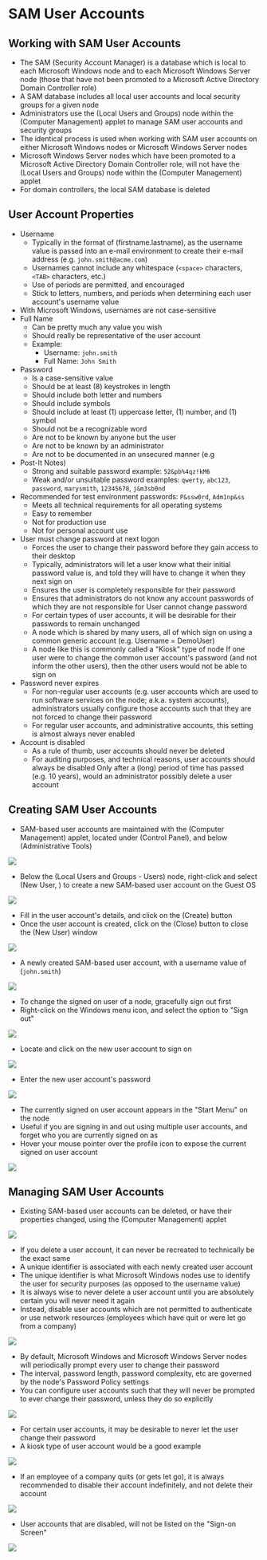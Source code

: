 # SAM User Accounts

## Working with SAM User Accounts

- The SAM (Security Account Manager) is a database which is local to each
  Microsoft Windows node and to each Microsoft Windows Server node (those that
  have not been promoted to a Microsoft Active Directory Domain Controller role)
- A SAM database includes all local user accounts and local security groups for
  a given node
- Administrators use the (Local Users and Groups) node within the (Computer
  Management) applet to manage SAM user accounts and security groups
- The identical process is used when working with SAM user accounts on either
  Microsoft Windows nodes or Microsoft Windows Server nodes
- Microsoft Windows Server nodes which have been promoted to a Microsoft Active
  Directory Domain Controller role, will not have the (Local Users and Groups)
  node within the (Computer Management) applet
- For domain controllers, the local SAM database is deleted

## User Account Properties

- Username
  - Typically in the format of (firstname.lastname), as the username value is
    passed into an e-mail environment to create their e-mail address (e.g.
    `john.smith@acme.com`)
  - Usernames cannot include any whitespace (`<space>` characters, `<TAB>`
    characters, etc.)
  - Use of periods are permitted, and encouraged
  - Stick to letters, numbers, and periods when determining each user account's
    username value
- With Microsoft Windows, usernames are not case-sensitive
- Full Name
  - Can be pretty much any value you wish
  - Should really be representative of the user account
  - Example:
    - Username: `john.smith`
    - Full Name: `John Smith`
- Password
  - Is a case-sensitive value
  - Should be at least (8) keystrokes in length
  - Should include both letter and numbers
  - Should include symbols
  - Should include at least (1) uppercase letter, (1) number, and (1) symbol
  - Should not be a recognizable word
  - Are not to be known by anyone but the user
  - Are not to be known by an administrator
  - Are not to be documented in an unsecured manner (e.g
- Post-It Notes)
  - Strong and suitable password example: `52&pb%4qz!kM6`
  - Weak and/or unsuitable password examples: `qwerty`, `abc123`, `password`,
    `marysmith`, `12345678`, `j&m3sb0nd`
- Recommended for test environment passwords: `P&ssw0rd`, `Adm1np&ss`
  - Meets all technical requirements for all operating systems
  - Easy to remember
  - Not for production use
  - Not for personal account use
- User must change password at next logon
  - Forces the user to change their password before they gain access to their
    desktop
  - Typically, administrators will let a user know what their initial password
    value is, and told they will have to change it when they next sign on
  - Ensures the user is completely responsible for their password
  - Ensures that administrators do not know any account passwords of which they
    are not responsible for User cannot change password
  - For certain types of user accounts, it will be desirable for their passwords
    to remain unchanged
  - A node which is shared by many users, all of which sign on using a common
    generic account (e.g. Username = DemoUser)
  - A node like this is commonly called a "Kiosk" type of node If one user were
    to change the common user account's password (and not inform the other
    users), then the other users would not be able to sign on
- Password never expires
  - For non-regular user accounts (e.g. user accounts which are used to run
    software services on the node; a.k.a. system accounts), administrators
    usually configure those accounts such that they are not forced to change
    their password
  - For regular user accounts, and administrative accounts, this setting is
    almost always never enabled
- Account is disabled
  - As a rule of thumb, user accounts should never be deleted
  - For auditing purposes, and technical reasons, user accounts should always be
    disabled Only after a (long) period of time has passed (e.g. 10 years),
    would an administrator possibly delete a user account

## Creating SAM User Accounts

- SAM-based user accounts are maintained with the (Computer Management) applet,
  located under (Control Panel), and below (Administrative Tools)

![](../../res/3/7.img-1.webp)

- Below the (Local Users and Groups - Users) node, right-click and select (New
  User, ) to create a new SAM-based user account on the Guest OS

![](../../res/3/7.img-2.webp)

- Fill in the user account's details, and click on the (Create) button
- Once the user account is created, click on the (Close) button to close the
  (New User) window

![](../../res/3/7.img-3.webp)

- A newly created SAM-based user account, with a username value of
  (`john.smith`)

![](../../res/3/7.img-4.webp)

- To change the signed on user of a node, gracefully sign out first
- Right-click on the Windows menu icon, and select the option to "Sign out"

![](../../res/3/7.img-5.webp)

- Locate and click on the new user account to sign on

![](../../res/3/7.img-6.webp)

- Enter the new user account's password

![](../../res/3/7.img-7.webp)

- The currently signed on user account appears in the "Start Menu" on the node
- Useful if you are signing in and out using multiple user accounts, and forget
  who you are currently signed on as
- Hover your mouse pointer over the profile icon to expose the current signed on
  user account

![](../../res/3/7.img-8.webp)

## Managing SAM User Accounts

- Existing SAM-based user accounts can be deleted, or have their properties
  changed, using the (Computer Management) applet

![](../../res/3/7.img-9.webp)

- If you delete a user account, it can never be recreated to technically be the
  exact same
- A unique identifier is associated with each newly created user account
- The unique identifier is what Microsoft Windows nodes use to identify the user
  for security purposes (as opposed to the username value)
- It is always wise to never delete a user account until you are absolutely
  certain you will never need it again
- Instead, disable user accounts which are not permitted to authenticate or use
  network resources (employees which have quit or were let go from a company)

![](../../res/3/7.img-10.webp)

- By default, Microsoft Windows and Microsoft Windows Server nodes will
  periodically prompt every user to change their password
- The interval, password length, password complexity, etc are governed by the
  node's Password Policy settings
- You can configure user accounts such that they will never be prompted to ever
  change their password, unless they do so explicitly

![](../../res/3/7.img-11.webp)

- For certain user accounts, it may be desirable to never let the user change
  their password
- A kiosk type of user account would be a good example

![](../../res/3/7.img-12.webp)

- If an employee of a company quits (or gets let go), it is always recommended
  to disable their account indefinitely, and not delete their account

![](../../res/3/7.img-13.webp)

- User accounts that are disabled, will not be listed on the "Sign-on Screen"

![](../../res/3/7.img-14.webp)

